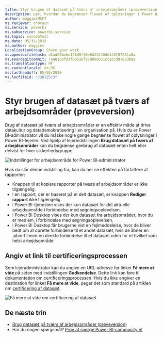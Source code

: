 ```yaml
---
title: Styr brugen af datasæt på tværs af arbejdsområder (prøveversion) – Power BI
description: Lær, hvordan du begrænser flowet af oplysninger i Power BI-lejeren.
author: maggiesMSFT
ms.reviewer: chbraun
ms.service: powerbi
ms.subservice: powerbi-service
ms.topic: conceptual
ms.date: 05/31/2019
ms.author: maggies
LocalizationGroup: Share your work
ms.openlocfilehash: d1ad29bebc148d9f30e8d22240dd149787251a0a
ms.sourcegitcommit: 7aa0136f93f88516f97ddd8031ccac5d07863b92
ms.translationtype: HT
ms.contentlocale: da-DK
ms.lasthandoff: 05/05/2020
ms.locfileid: "73872573"
---
```

# <a name="control-the-use-of-datasets-across-workspaces-preview"></a>Styr brugen af datasæt på tværs af arbejdsområder (prøveversion)

Brug af datasæt på tværs af arbejdsområder er en effektiv måde at drive datakultur og datademokratisering i en organisation på. Hvis du er Power BI-administrator vil du måske nogle gange begrænse flowet af oplysninger i Power BI-lejeren. Ved hjælp af lejerindstillingen **Brug datasæt på tværs af arbejdsområder** kan du begrænse genbrug af datasæt enten helt eller delvist for hver sikkerhedsgruppe.

![Indstillinger for arbejdsområde for Power BI-administrator](media/service-datasets-admin-across-workspaces/power-bi-admin-workspace-settings.png)

Hvis du slår denne indstilling fra, kan du her se effekten på forfattere af rapporter:

- Knappen til at kopiere rapporter på tværs af arbejdsområder er ikke tilgængelig. 
- I en rapport, der er baseret på et delt datasæt, er knappen **Rediger rapport** ikke tilgængelig.
- I Power BI-tjenesten vises der kun datasæt for det aktuelle arbejdsområde i forbindelse med søgningsoplevelsen.
- I Power BI Desktop vises der kun datasæt fra arbejdsområder, hvor du er medlem, i forbindelse med søgningsoplevelsen.
- I Power BI Desktop får brugerne vist en fejlmeddelelse, hvor de bliver bedt om at oprette forbindelse til et andet datasæt, hvis de åbner en .pbix-fil med en direkte forbindelse til et datasæt uden for et hvilket som helst arbejdsområde.

## <a name="provide-a-link-for-the-certification-process"></a>Angiv et link til certificeringsprocessen

Som lejeradministrator kan du angive en URL-adresse for linket **Få mere at vide** på siden med indstillingen **Godkendelse**.  Dette link kan føre til dokumentation om certificeringsprocessen. Hvis du ikke angiver en destination for linket **Få mere at vide**, peger det som standard på artiklen om [certificering af datasæt](service-datasets-certify.md).

![Få mere at vide om certificering af datasæt](media/service-datasets-certify-promote/power-bi-dataset-learn-more-certification.png)

## <a name="next-steps"></a>De næste trin

- [Brug datasæt på tværs af arbejdsområder (prøveversion)](service-datasets-across-workspaces.md)
- Har du nogen spørgsmål? [Prøv at spørge Power BI-community'et](https://community.powerbi.com/)
